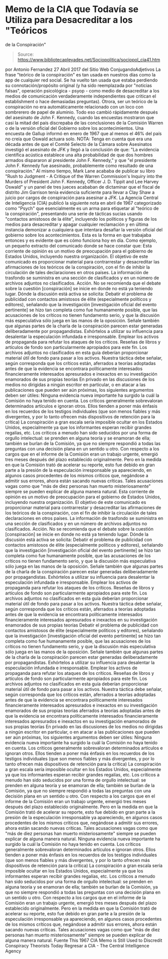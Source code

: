 # Memo de la CIA que Todavía se Utiliza para Desacreditar a los "Teóricos 
de la Conspiración"

> Source: https://www.bibliotecapleyades.net/Sociopolitica/sociopol_cia41.htm

por Antonio Fernandez 27 Abril 2017
del Sitio Web ConjugandoAdjetivos
La frase "teórico de la conspiración" es tan usada en nuestros días como la app de cualquier red social.
Se ha vuelto tan usada que estaba perdiendo su connotación/propósito original (y ha sido reemplazada por "noticias falsas", operación psicológica - psyop - como medio de desacreditar a los medios de comunicación verdaderamente independientes que critican el establishment o hace demasiadas preguntas). Otrora, ser un teórico de la conspiración no era automáticamente relacionado con un loco con sombrerero de papel de aluminio.
Todo eso cambió rápidamente después del asesinato de John F. Kennedy, cuando las encuestas mostraron que casi la mitad del país discrepaba de las conclusiones de la Comisión Warren o de la versión oficial del Gobierno sobre los acontecimientos.
Una encuesta de Gallup informó en enero de 1967 que al menos el 46% del país no creía que Oswald actuara solo.
NOTA:
Tenga en cuenta que era una década antes de que el Comité Selecto de la Cámara sobre Asesinatos investigó el asesinato de JFK y llegó a la conclusión de que:
"La evidencia científica acústica establece una alta probabilidad de que dos hombres armados dispararon al presidente John F. Kennedy," y que "el presidente John F. Kennedy fue asesinado, probablemente como resultado de una conspiración."
Al mismo tiempo, Mark Lane acababa de publicar su libro "Rush to Judgment - A Critique of the Warren Commission's Inquiry into the Murders of President John F. Kennedy, Officer J. D. Tippit and Lee Harvey Oswald" y un panel de tres jueces acababan de dictaminar que el fiscal de distrito Jim Garrison tenía evidencia suficiente para llevar a Clay Shaw a juicio por cargos de conspiración para asesinar a JFK. La Agencia Central de Inteligencia (CIA) publicó la siguiente nota en abril de 1967 categorizado como "Psych" que esencialmente es un arma para etiquetar al "teórico de la conspiración", presentando una serie de tácticas sucias usando "contactos amistosos de la élite", incluyendo los políticos y figuras de los medios para desacreditar y apagar cualquier reclamación y en última instancia demonizar a cualquiera que intentara desafiar la versión oficial del gobierno sobre los acontecimientos. Esta es la forma en que trabajaba entonces y es evidente que es cómo funciona hoy en día. Como ejemplo, un pequeño extracto del comunicado donde se hace constar que:
Esta corriente de opinión es un motivo de preocupación para el gobierno de Estados Unidos, incluyendo nuestra organización. El objetivo de este comunicado es proporcionar material para contrarrestar y desacreditar las afirmaciones de los teóricos de la conspiración, con el fin de inhibir la circulación de tales declaraciones en otros países. La información de trasfondo se suministra en una sección de clasificados y en un número de archivos adjuntos no clasificados. Acción. No se recomienda que el debate sobre la cuestión [conspiración] se inicie en donde no está ya teniendo lugar. Dónde la discusión está activa se solicita: Debatir el problema de publicidad con contactos amistosos de élite (especialmente políticos y editores), señalando que la investigación [investigación oficial del evento pertinente] se hizo tan completa como fue humanamente posible, que las acusaciones de los críticos no tienen fundamento serio, y que la discusión más especulativa sólo juega en las manos de la oposición. Señale también que algunas partes de la charla de la conspiración parecen estar generadas deliberadamente por propagandistas. Exhórtelos a utilizar su influencia para desalentar la especulación infundada e irresponsable. Emplear los activos de propaganda para refutar los ataques de los críticos. Reseñas de libros y artículos de fondo son particularmente apropiados para este fin. Los archivos adjuntos no clasificados en esta guía deberían proporcionar material útil de fondo para pasar a los activos. Nuestra táctica debe señalar, según corresponda que los críticos están, aferrados a teorías adoptadas antes de que la evidencia se encontrara políticamente interesados financieramente interesados apresurados e inexactos en su investigación enamorados de sus propias teorías En privado en las discusiones de los medios no dirigidas a ningún escritor en particular, o en atacar a las publicaciones que pueden ser aún próximas, los siguientes argumentos deben ser útiles: Ninguna evidencia nueva importante ha surgido la cuál la Comisión no haya tenido en cuenta. Los críticos generalmente sobrevaloran determinados artículos e ignoran otros. Ellos tienden a poner más énfasis en los recuerdos de los testigos individuales (que son menos fiables y más divergentes, y por lo tanto ofrecen más dispositivos de retención para la crítica) La conspiración a gran escala sería imposible ocultar en los Estados Unidos, especialmente ya que los informantes esperan recibir grandes regalías, etc. Los críticos a menudo han sido seducidos por una forma de orgullo intelectual: se prenden en alguna teoría y se enamoran de ella; también se burlan de la Comisión, ya que no siempre respondió a todas las preguntas con una decisión plana en un sentido u otro. Con respecto a los cargos que en el informe de la Comisión eran un trabajo urgente, emergió tres meses después del plazo establecido originalmente. Pero en la medida en que la Comisión trató de acelerar su reporte, esto fue debido en gran parte a la presión de la especulación irresponsable ya apareciendo, en algunos casos procedentes de los mismos críticos que, negándose a admitir sus errores, ahora están sacando nuevas críticas. Tales acusaciones vagas como que "más de diez personas han muerto misteriosamente" siempre se pueden explicar de alguna manera natural.
Esta corriente de opinión es un motivo de preocupación para el gobierno de Estados Unidos, incluyendo nuestra organización.
El objetivo de este comunicado es proporcionar material para contrarrestar y desacreditar las afirmaciones de los teóricos de la conspiración, con el fin de inhibir la circulación de tales declaraciones en otros países.
La información de trasfondo se suministra en una sección de clasificados y en un número de archivos adjuntos no clasificados.
Acción. No se recomienda que el debate sobre la cuestión [conspiración] se inicie en donde no está ya teniendo lugar.
Dónde la discusión está activa se solicita:
Debatir el problema de publicidad con contactos amistosos de élite (especialmente políticos y editores), señalando que la investigación [investigación oficial del evento pertinente] se hizo tan completa como fue humanamente posible, que las acusaciones de los críticos no tienen fundamento serio, y que la discusión más especulativa sólo juega en las manos de la oposición. Señale también que algunas partes de la charla de la conspiración parecen estar generadas deliberadamente por propagandistas. Exhórtelos a utilizar su influencia para desalentar la especulación infundada e irresponsable. Emplear los activos de propaganda para refutar los ataques de los críticos. Reseñas de libros y artículos de fondo son particularmente apropiados para este fin. Los archivos adjuntos no clasificados en esta guía deberían proporcionar material útil de fondo para pasar a los activos. Nuestra táctica debe señalar, según corresponda que los críticos están, aferrados a teorías adoptadas antes de que la evidencia se encontrara políticamente interesados financieramente interesados apresurados e inexactos en su investigación enamorados de sus propias teorías
Debatir el problema de publicidad con contactos amistosos de élite (especialmente políticos y editores), señalando que la investigación [investigación oficial del evento pertinente] se hizo tan completa como fue humanamente posible, que las acusaciones de los críticos no tienen fundamento serio, y que la discusión más especulativa sólo juega en las manos de la oposición.
Señale también que algunas partes de la charla de la conspiración parecen estar generadas deliberadamente por propagandistas.
Exhórtelos a utilizar su influencia para desalentar la especulación infundada e irresponsable.
Emplear los activos de propaganda para refutar los ataques de los críticos. Reseñas de libros y artículos de fondo son particularmente apropiados para este fin.
Los archivos adjuntos no clasificados en esta guía deberían proporcionar material útil de fondo para pasar a los activos.
Nuestra táctica debe señalar, según corresponda que los críticos están,
aferrados a teorías adoptadas antes de que la evidencia se encontrara políticamente interesados financieramente interesados apresurados e inexactos en su investigación enamorados de sus propias teorías
aferrados a teorías adoptadas antes de que la evidencia se encontrara
políticamente interesados
financieramente interesados
apresurados e inexactos en su investigación
enamorados de sus propias teorías
En privado en las discusiones de los medios no dirigidas a ningún escritor en particular, o en atacar a las publicaciones que pueden ser aún próximas, los siguientes argumentos deben ser útiles:
Ninguna evidencia nueva importante ha surgido la cuál la Comisión no haya tenido en cuenta. Los críticos generalmente sobrevaloran determinados artículos e ignoran otros. Ellos tienden a poner más énfasis en los recuerdos de los testigos individuales (que son menos fiables y más divergentes, y por lo tanto ofrecen más dispositivos de retención para la crítica) La conspiración a gran escala sería imposible ocultar en los Estados Unidos, especialmente ya que los informantes esperan recibir grandes regalías, etc. Los críticos a menudo han sido seducidos por una forma de orgullo intelectual: se prenden en alguna teoría y se enamoran de ella; también se burlan de la Comisión, ya que no siempre respondió a todas las preguntas con una decisión plana en un sentido u otro. Con respecto a los cargos que en el informe de la Comisión eran un trabajo urgente, emergió tres meses después del plazo establecido originalmente. Pero en la medida en que la Comisión trató de acelerar su reporte, esto fue debido en gran parte a la presión de la especulación irresponsable ya apareciendo, en algunos casos procedentes de los mismos críticos que, negándose a admitir sus errores, ahora están sacando nuevas críticas. Tales acusaciones vagas como que "más de diez personas han muerto misteriosamente" siempre se pueden explicar de alguna manera natural.
Ninguna evidencia nueva importante ha surgido la cuál la Comisión no haya tenido en cuenta.
Los críticos generalmente sobrevaloran determinados artículos e ignoran otros. Ellos tienden a poner más énfasis en los recuerdos de los testigos individuales (que son menos fiables y más divergentes, y por lo tanto ofrecen más dispositivos de retención para la crítica)
La conspiración a gran escala sería imposible ocultar en los Estados Unidos, especialmente ya que los informantes esperan recibir grandes regalías, etc.
Los críticos a menudo han sido seducidos por una forma de orgullo intelectual: se prenden en alguna teoría y se enamoran de ella; también se burlan de la Comisión, ya que no siempre respondió a todas las preguntas con una decisión plana en un sentido u otro.
Con respecto a los cargos que en el informe de la Comisión eran un trabajo urgente, emergió tres meses después del plazo establecido originalmente. Pero en la medida en que la Comisión trató de acelerar su reporte, esto fue debido en gran parte a la presión de la especulación irresponsable ya apareciendo, en algunos casos procedentes de los mismos críticos que, negándose a admitir sus errores, ahora están sacando nuevas críticas.
Tales acusaciones vagas como que "más de diez personas han muerto misteriosamente" siempre se pueden explicar de alguna manera natural.
Fuente
This 1967 CIA Memo is Still Used to Discredit Conspiracy Theorists Today
Regresar a CIA - The Central Intelligence Agency
